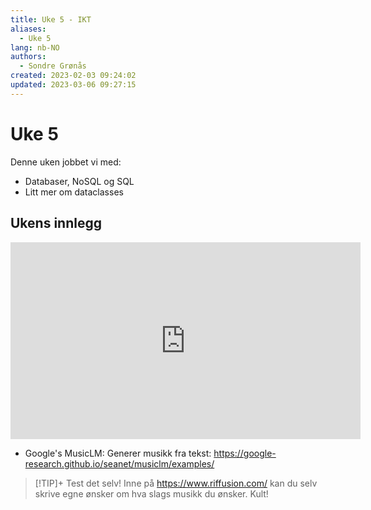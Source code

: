 ```yaml
---
title: Uke 5 - IKT
aliases: 
  - Uke 5
lang: nb-NO
authors:
  - Sondre Grønås
created: 2023-02-03 09:24:02
updated: 2023-03-06 09:27:15
---
```

# Uke 5
Denne uken jobbet vi med:
- Databaser, NoSQL og SQL
- Litt mer om dataclasses

## Ukens innlegg
<iframe width="560" height="315" src="https://www.youtube.com/embed/1LV1K69885E" title="YouTube video player" frameborder="0" allow="accelerometer; autoplay; clipboard-write; encrypted-media; gyroscope; picture-in-picture; web-share" allowfullscreen></iframe>

- Google's MusicLM: Generer musikk fra tekst: https://google-research.github.io/seanet/musiclm/examples/

> [!TIP]+ Test det selv!
> Inne på https://www.riffusion.com/ kan du selv skrive egne ønsker om hva slags musikk du ønsker. Kult!